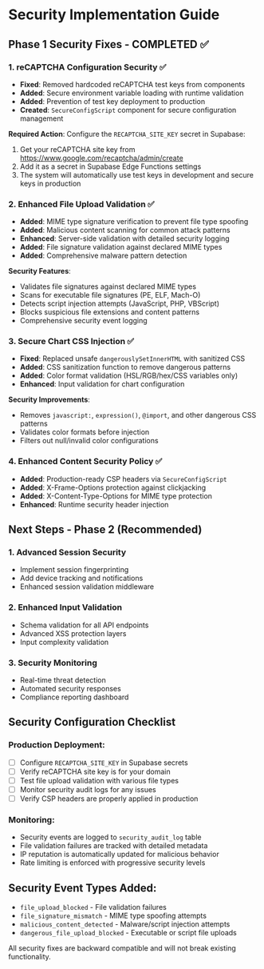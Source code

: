 # Security Implementation Guide

## Phase 1 Security Fixes - COMPLETED ✅

### 1. reCAPTCHA Configuration Security ✅
- **Fixed**: Removed hardcoded reCAPTCHA test keys from components
- **Added**: Secure environment variable loading with runtime validation
- **Added**: Prevention of test key deployment to production
- **Created**: `SecureConfigScript` component for secure configuration management

**Required Action**: Configure the `RECAPTCHA_SITE_KEY` secret in Supabase:
1. Get your reCAPTCHA site key from https://www.google.com/recaptcha/admin/create
2. Add it as a secret in Supabase Edge Functions settings
3. The system will automatically use test keys in development and secure keys in production

### 2. Enhanced File Upload Validation ✅
- **Added**: MIME type signature verification to prevent file type spoofing
- **Added**: Malicious content scanning for common attack patterns
- **Enhanced**: Server-side validation with detailed security logging
- **Added**: File signature validation against declared MIME types
- **Added**: Comprehensive malware pattern detection

**Security Features**:
- Validates file signatures against declared MIME types
- Scans for executable file signatures (PE, ELF, Mach-O)
- Detects script injection attempts (JavaScript, PHP, VBScript)
- Blocks suspicious file extensions and content patterns
- Comprehensive security event logging

### 3. Secure Chart CSS Injection ✅
- **Fixed**: Replaced unsafe `dangerouslySetInnerHTML` with sanitized CSS
- **Added**: CSS sanitization function to remove dangerous patterns
- **Added**: Color format validation (HSL/RGB/hex/CSS variables only)
- **Enhanced**: Input validation for chart configuration

**Security Improvements**:
- Removes `javascript:`, `expression()`, `@import`, and other dangerous CSS patterns
- Validates color formats before injection
- Filters out null/invalid color configurations

### 4. Enhanced Content Security Policy ✅
- **Added**: Production-ready CSP headers via `SecureConfigScript`
- **Added**: X-Frame-Options protection against clickjacking
- **Added**: X-Content-Type-Options for MIME type protection
- **Enhanced**: Runtime security header injection

## Next Steps - Phase 2 (Recommended)

### 1. Advanced Session Security
- Implement session fingerprinting
- Add device tracking and notifications
- Enhanced session validation middleware

### 2. Enhanced Input Validation
- Schema validation for all API endpoints
- Advanced XSS protection layers
- Input complexity validation

### 3. Security Monitoring
- Real-time threat detection
- Automated security responses
- Compliance reporting dashboard

## Security Configuration Checklist

### Production Deployment:
- [ ] Configure `RECAPTCHA_SITE_KEY` in Supabase secrets
- [ ] Verify reCAPTCHA site key is for your domain
- [ ] Test file upload validation with various file types
- [ ] Monitor security audit logs for any issues
- [ ] Verify CSP headers are properly applied in production

### Monitoring:
- Security events are logged to `security_audit_log` table
- File validation failures are tracked with detailed metadata
- IP reputation is automatically updated for malicious behavior
- Rate limiting is enforced with progressive security levels

## Security Event Types Added:
- `file_upload_blocked` - File validation failures
- `file_signature_mismatch` - MIME type spoofing attempts
- `malicious_content_detected` - Malware/script injection attempts
- `dangerous_file_upload_blocked` - Executable or script file uploads

All security fixes are backward compatible and will not break existing functionality.